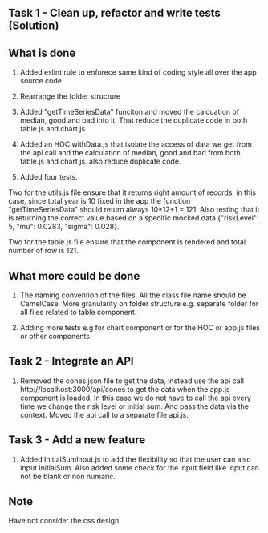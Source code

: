 Task 1 - Clean up, refactor and write tests (Solution)
------------------------------------------------------

What is done
------------

1. Added eslint rule to enforece same kind of coding style all over the app source code.

2. Rearrange the folder structure

3. Added "getTimeSeriesData" funciton and moved the calcuation of median, good and bad into it. That reduce the duplicate code in both table.js and chart.js

4. Added an HOC withData.js that isolate the access of data we get from the api call and the calculation of median, good and bad from both table.js and chart.js. also reduce duplicate code.

5. Added four tests.

Two for the utils.js file ensure that it returns right amount of records, in this case, since total year is 10 fixed in the app the function "getTimeSeriesData" should return always 10*12+1 = 121. Also testing that it is returning the correct value based on a specific mocked data {"riskLevel": 5, "mu": 0.0283, "sigma": 0.028}.

Two for the table.js file ensure that the component is rendered and total number of row is 121.

What more could be done
-----------------------

1. The naming convention of the files. All the class file name should be CamelCase. More granularity on folder structure e.g. separate folder for all files related to table component.

2. Adding more tests e.g for chart component or for the HOC or app.js files or other components.




Task 2 - Integrate an API
-------------------------

1. Removed the cones.json file to get the data, instead use the api call http://localhost:3000/api/cones to get the data when the app.js component is loaded. In this case we do not have to call the api every time we change the risk level or initial sum. And pass the data via the context. Moved the api call to a separate file api.js.




Task 3 - Add a new feature
--------------------------

1. Added InitialSumInput.js to add the flexibility so that the user can also input initialSum. Also added some check for the input field like input can not be blank or non numaric.




Note
----

Have not consider the css design.